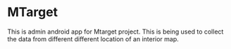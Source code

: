 # MTarget
This is admin android app for Mtarget project.
This is being used to collect the data from different different location of an interior map.
